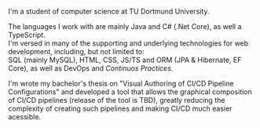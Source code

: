 I'm a student of computer science at TU Dortmund University.

The languages I work with are mainly Java and C# (.Net Core), as well a TypeScript.  
I'm versed in many of the supporting and underlying technologies for web development,
including, but not limited to:  
SQL (mainly MySQL), HTML, CSS, JS/TS and ORM (JPA & Hibernate, EF Core),
as well as DevOps and *Continuos Practices*.

I'm wrote my bachelor's thesis on "Visual Authoring of CI/CD Pipeline
Configurations" and developed a tool that allows the graphical composition
of CI/CD pipelines (release of the tool is TBD), greatly reducing the complexity
of creating such pipelines and making CI/CD much easier acessible.
